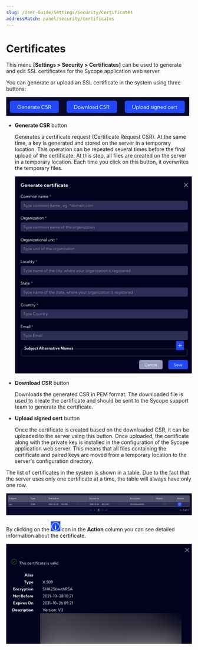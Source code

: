 ```yaml
---
slug: /User-Guide/Settings/Security/Certificates
addressMatch: panel/security/certificates
---
```


# Certificates


This menu **[Settings > Security > Certificates]**  can be used to generate and edit SSL certificates for the Sycope application web server.

You can generate or upload an SSL certificate in the system using three buttons:

![image-20231006100745804](assets_01-Certificates/image-20231006100745804.png)

- **Generate CSR** button

  Generates a certificate request (Certificate Request CSR). At the same time, a key is generated and stored on the server in a temporary location. This operation can be repeated several times before the final upload of the certificate. At this step, all files are created on the server in a temporary location. Each time you click on this button, it overwrites the
  temporary files.

  ![image-20231006100347968](assets_01-Certificates/image-20231006100347968.png)

  

- **Download CSR** button

  Downloads the generated CSR in PEM format. The downloaded file is used to create the certificate and should be sent to the Sycope support team to generate the certificate.

- **Upload signed cert** button

  Once the certificate is created based on the downloaded CSR, it can be uploaded to the server using this button. 
  Once uploaded, the certificate along with the private key is installed in the configuration of the Sycope application web server. This means that all files containing the certificate and paired keys are moved from a temporary location to the server's configuration directory.

The list of certificates in the system is shown in a table. Due to the fact that the server uses only one certificate at a time, the table will always have only one row.

![image-20231006101617848](assets_01-Certificates/image-20231006101617848.png)



By clicking on the ![image-20231006102215485](assets_01-Certificates/image-20231006102215485.png)icon in the **Action** column you can see detailed information about the certificate.

![image-20231006101816685](assets_01-Certificates/image-20231006101816685.png)
